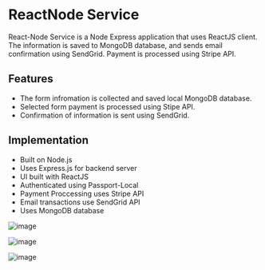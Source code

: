# ReactNode Service
React-Node Service is a Node Express application that uses ReactJS client.  The information is saved to MongoDB database, and sends email confirmation using SendGrid.  Payment is processed using Stripe API.

## Features
- The form infromation is collected and saved local MongoDB database.
- Selected form payment is processed using Stipe API.
- Confirmation of information is sent using SendGrid.

## Implementation
- Built on Node.js
- Uses Express.js for backend server
- UI built with ReactJS
- Authenticated using Passport-Local
- Payment Proccessing uses Stripe API
- Email transactions use SendGrid API
- Uses MongoDB database

![image](https://user-images.githubusercontent.com/20021751/62164688-c2588180-b2d1-11e9-954e-4e714218b5c8.png)

![image](https://user-images.githubusercontent.com/20021751/62164765-e1efaa00-b2d1-11e9-8314-47dcd8cedef8.png)

![image](https://user-images.githubusercontent.com/20021751/62164900-12cfdf00-b2d2-11e9-95a7-6a7ad0b6cd0e.png)
